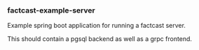 ### factcast-example-server

Example spring boot application for running a factcast server.

This should contain a pgsql backend as well as a grpc frontend.
  